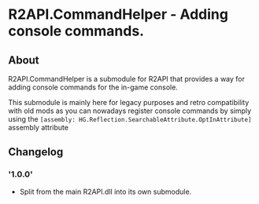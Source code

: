 # R2API.CommandHelper - Adding console commands.

## About

R2API.CommandHelper is a submodule for R2API that provides a way for adding console commands for the in-game console.

This submodule is mainly here for legacy purposes and retro compatibility with old mods as you can nowadays register console commands
by simply using the `[assembly: HG.Reflection.SearchableAttribute.OptInAttribute]` assembly attribute

## Changelog

### '1.0.0'
* Split from the main R2API.dll into its own submodule.
